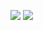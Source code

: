 <a href="https://www.behance.net/aemdesigns" target="_blank"><img src="https://img.shields.io/badge/-Behance-blue?style=for-the-badge&logo=behance&logoColor=white"></a>
<a href="https://www.behance.net/aemdesigns" target="_blank"><img src="[https://img.shields.io/badge/-Behance-blue?style=for-the-badge&logo=behance&logoColor=white](https://img.shields.io/badge/Twitter-1DA1F2?style=for-the-badge&logo=twitter&logoColor=white)"></a>

